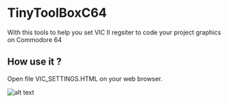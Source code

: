 # TinyToolBoxC64

With this tools to help you set VIC II regsiter to code your project graphics on Commodore 64

## How use it ?

Open file VIC_SETTINGS.HTML on your web browser. 


![alt text](https://github.com/beddy70/TinyTool/blob/main/tbc64.jpg?raw=true)
